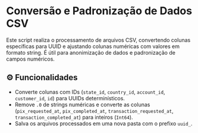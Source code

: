 # Conversão e Padronização de Dados CSV

Este script realiza o processamento de arquivos CSV, convertendo colunas específicas para UUID e ajustando colunas numéricas com valores em formato string. É útil para anonimização de dados e padronização de campos numéricos.

## ⚙️ Funcionalidades

- Converte colunas com IDs (`state_id`, `country_id`, `account_id`, `customer_id`, `id`) para UUIDs determinísticos.
- Remove `.0` de strings numéricas e converte as colunas (`pix_requested_at`, `pix_completed_at`, `transaction_requested_at`, `transaction_completed_at`) para inteiros (`Int64`).
- Salva os arquivos processados em uma nova pasta com o prefixo `uuid_`.